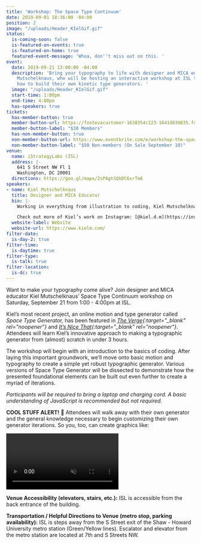 ```yaml
---
title: 'Workshop: The Space Type Continuum'
date: 2019-09-01 18:36:00 -04:00
position: 2
image: "/uploads/Header_KIelGif.gif"
status:
  is-coming-soon: false
  is-featured-on-events: true
  is-featured-on-home: true
  featured-event-message: 'Whoa, don''t miss out on this. '
event:
  date: 2019-09-21 13:00:00 -04:00
  description: 'Bring your typography to life with designer and MICA educator Kiel
    Mutschelknaus, who will be hosting an interactive workshop at ISL to teach attendees
    how to build their own kinetic type generators. '
  image: "/uploads/Header_KIelGif.gif"
  start-time: 1:00pm
  end-time: 4:00pm
  has-speakers: true
tickets:
  has-member-button: true
  member-button-url: https://fontevacustomer-1638354c123-1641d839835.force.com/services/oauth2/authorize?client_id=3MVG9nthuDc9owbcOq7_07W.HriOQQPWTbMkrpOla.ajDQlTHf4_uby_mhwylcX.mJBU2O2SppTiZMS0J_HJd&response_type=code&redirect_uri=https://ikit.aiga.org/ikit_national_util/ikit-national-util-sso-redirect/&state=https%3A%2F%2Fdc.aiga.org%2Fevent%2Fworkshop-the-space-type-continuum%2F%3Fredirect_source%3Deventbrite_register
  member-button-label: "$30 Members"
  has-non-member-button: true
  non-member-button-url: https://www.eventbrite.com/e/workshop-the-space-type-continuum-tickets-71305098469
  non-member-button-label: "$50 Non-members (On Sale September 10)"
venue:
  name: iStrategyLabs (ISL)
  address: |-
    641 S Street NW Fl 1
    Washington, DC 20001
  directions: https://goo.gl/maps/2sPAgtSQkDC6xrTm6
speakers:
- name: Kiel Mutschelknaus
  title: Designer and MICA Educator
  bio: |-
    Working in everything from illustration to coding, Kiel Mutschelknaus is a freelance designer and educator in the DC-Baltimore area. Originally from South Dakota, Kiel began his trek east to attend Cranbrook Academy of Art outside Detroit where he received an MFA in 2D Design. He is a full-time faculty member in the GD Department at MICA and maintains an active freelance practice with clients including Apple, Disney, Marvel, Booz Allen Hamilton, Marriott, ARTECHOUSE, Recode, and Art of Ed. His most recent project, a kinetic type generator called Space Type Generator, has been featured in The Verge and It’s Nice That.

    Check out more of Kiel’s work on Instagram: [@kiel.d.m](https://instagram.com/kiel.d.m){:target="_blank" rel="noopener"}
  website-label: Website
  website-url: https://www.kielm.com/
filter-date:
  is-day-2: true
filter-time:
  is-daytime: true
filter-type:
  is-talk: true
filter-location:
  is-dc: true
---
```


Want to make your typography come alive? Join designer and MICA educator Kiel Mutschelknaus’ Space Type Continuum workshop on Saturday, September 21 from 1:00 - 4:00pm at ISL.

Kiel’s most recent project, an online motion and type generator called *Space Type Generator,* has been featured in *[The Verge](https://www.theverge.com/2019/3/29/18287129/kiel-mutschelknaus-space-type-generator-animation-design-motion-graphics-coding){:target="_blank" rel="noopener"}* and *[It’s Nice That](https://www.itsnicethat.com/articles/kiel-mutschelknaus-space-type-generator-graphic-design-digital-160519){:target="_blank" rel="noopener"}*. Attendees will learn Kiel’s innovative approach to making a typographic generator from (almost) scratch in under 3 hours.

The workshop will begin with an introduction to the basics of coding. After laying this important groundwork, we’ll move onto basic motion and typography to create a simple yet robust typographic generator. Various versions of Space Type Generator will be dissected to demonstrate how the presented foundational elements can be built out even further to create a myriad of iterations.

*Participants will be required to bring a laptop and charging cord. A basic understanding of JavaScript is recommended but not required.*

**COOL STUFF ALERT!** 🚨 Attendees will walk away with their own generator and the general knowledge necessary to begin customizing their own generator iterations. So you, too, can create graphics like:

<video controls="true" autoplay="true" muted="true" loop="true">
  <source src="/uploads/stg_apr25a.mp4" type="video/mp4">
</video>

**Venue Accessibility (elevators, stairs, etc.):**
ISL is accessible from the back entrance of the building.

**Transportation / Helpful Directions to Venue (metro stop, parking availability):** ISL is steps away from the S Street exit of the Shaw - Howard University metro station (Green/Yellow lines). Escalator and elevator from the metro station are located at 7th and S Streets NW. 